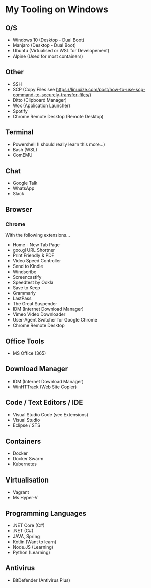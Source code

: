 # My Tooling on Windows

## O/S

- Windows 10 (Desktop - Dual Boot)
- Manjaro (Desktop  - Dual Boot)
- Ubuntu (Virtualised or WSL for Developement)
- Alpine (Used for most containers)

## Other
- SSH
- SCP (Copy Files see https://linuxize.com/post/how-to-use-scp-command-to-securely-transfer-files/)
- Ditto (Clipboard Manager)
- Wox (Application Launcher)
- Spotify
- Chrome Remote Desktop (Remote Desktop)


## Terminal

- Powershell (I should really learn this more...)
- Bash (WSL)
- ComEMU

## Chat

- Google Talk
- WhatsApp
- Slack

## Browser

### Chrome

With the following extensions...

- Home - New Tab Page
- goo.gl URL Shortner
- Print Friendly & PDF
- Video Speed Controller
- Send to Kindle
- Windscribe
- Screencastify
- Speedtest by Ookla
- Save to Keep
- Grammarly
- LastPass
- The Great Suspender
- IDM (Internet Download Manager)
- Vimeo Video Downloader
- User-Agent Switcher for Google Chrome
- Chrome Remote Desktop

## Office Tools

- MS Office (365)

## Download Manager

- IDM (Internet Download Manager)
- WinHTTrack (Web Site Copier)

## Code / Text Editors / IDE

- Visual Studio Code (see Extensions)
- Visual Studio
- Eclipse / STS

## Containers

- Docker
- Docker Swarm
- Kubernetes

## Virtualisation

- Vagrant
- Ms Hyper-V

## Programming Languages

- .NET Core (C#)
- .NET (C#)
- JAVA, Spring
- Kotlin (Want to learn)
- Node.JS (Learning)
- Python (Learning)

## Antivirus

- BitDefender (Antivirus Plus)

